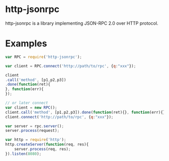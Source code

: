 http-jsonrpc
============

http-jsonrpc is a library implementing JSON-RPC 2.0 over HTTP protocol.

Examples
========

````javascript
var RPC = require('http-jsonrpc');

var client = RPC.connect('http://path/to/rpc', {q:"xxx"});

client
.call('method', [p1,p2,p3])
.done(function(ret){
}, function(err){
});

// or later connect
var client = new RPC();
client.call('method', [p1,p2,p3]).done(function(ret){}, function(err){});
client.connect('http://path/to/rpc', {q:"xxx"});

var server = rpc.server();
server.process(request);

var http = require('http');
http.createServer(function(req, res){
    server.process(req, res);
}).listen(8080);

````